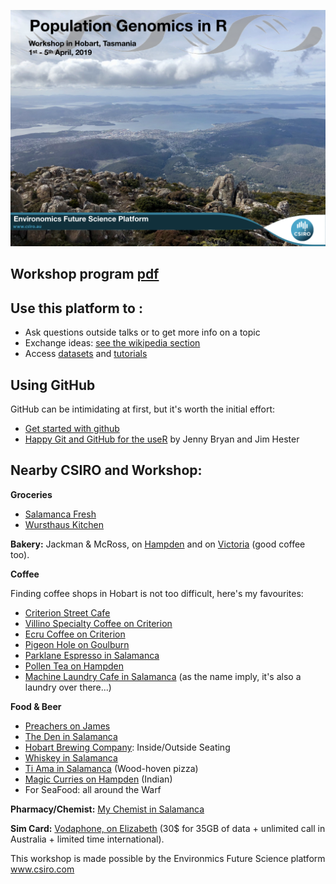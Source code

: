 ![workshop](hobart-workshop.png)

## Workshop program [pdf](https://www.dropbox.com/s/7lq1qc33fxrsq3g/R%20workshop%20Program%20Final.pdf?dl=0)

## Use this platform to :

* Ask questions outside talks or to get more info on a topic
* Exchange ideas: [see the wikipedia section](https://github.com/thierrygosselin/genomics-workshops/wiki)
* Access [datasets](https://github.com/thierrygosselin/genomics-workshops/blob/master/data/README.md) and [tutorials](https://github.com/thierrygosselin/genomics-workshops/blob/master/tutorials/tutorials.md)

## Using GitHub

GitHub can be intimidating at first, but it's worth the initial effort:

* [Get started with github](https://github.com/thierrygosselin/genomics-workshops/blob/master/tutorials/workshop_general/github_tutorial.md)
* [Happy Git and GitHub for the useR](https://happygitwithr.com) by Jenny Bryan and Jim Hester


## Nearby CSIRO and Workshop:

**Groceries** 

* [Salamanca Fresh](https://maps.apple.com/?address=41%20Salamanca%20Place,%20Hobart%20TAS%207000,%20Australia&auid=14359921724135884674&ll=-42.887001,147.332046&lsp=9902&q=Salamanca%20Fresh&_ext=ChkKBAgEEBYKBAgFEAMKBQgGEJ8BCgQIChAAEiYpNy3CbRxyRcAx06UI6G1qYkA5uVecEfZwRcBBQertV9JqYkBQBA%3D%3D&t=m)
* [Wursthaus Kitchen](https://maps.apple.com/?address=1%20Montpelier%20Retreat,%20Battery%20Point%20TAS%207004,%20Australia&auid=18127385654682773430&ll=-42.886856,147.331461&lsp=9902&q=Wursthaus%20Kitchen&_ext=ChgKBAgEEBYKBAgFEAMKBAgGEBQKBAgKEAASJimxgb5NLnJFwDEYie0HZmpiQDkzrJjxB3FFwEEKAw14ympiQFAE&t=m)

**Bakery:** Jackman & McRoss, on [Hampden](https://maps.apple.com/?address=57-59%20Hampden%20Road,%20Battery%20Point%20TAS%207004,%20Australia&auid=14467443130248930628&ll=-42.889481,147.333405&lsp=9902&q=Jackman%20%26%20McRoss&_ext=ChgKBAgEEBYKBAgFEAMKBAgGEAgKBAgKEAASJilVoSaubXJFwDEgC3MHeWpiQDnXywBSR3FFwEGW6mB43WpiQFAE&t=m) and on [Victoria](https://maps.apple.com/?address=4%20Victoria%20Street,%20Hobart%20TAS%207000,%20Australia&auid=1011877028137122627&ll=-42.885123,147.326985&lsp=9902&q=Jackman%20%26%20McRoss&_ext=ChgKBAgEEBYKBAgFEAMKBAgGEAgKBAgKEAASJil3+FX82XFFwDE3xBxRRWpiQDn5IjCgs3BFwEHBrSnAqWpiQFAE&t=m) (good coffee too).


**Coffee**

Finding coffee shops in Hobart is not too difficult, here's my favourites:

* [Criterion Street Cafe](https://maps.apple.com/?address=10%20Criterion%20Street,%20Hobart%20TAS%207000,%20Australia&auid=15515860056503567882&ll=-42.881622,147.326157&lsp=9902&q=Criterion%20Street%20Cafe&_ext=ChgKBAgEEBYKBAgFEAMKBAgGEAgKBAgKEAASJikO4fMtbHFFwDEWmCOpPWpiQDmQC87RRXBFwEHi/8oWompiQFAE&t=m)
* [Villino Specialty Coffee on Criterion](https://maps.apple.com/?address=30%20Criterion%20Street,%20Hobart%20TAS%207000,%20Australia&auid=13657300594066508131&ll=-42.881382,147.325607&lsp=9902&q=Villino%20Specialty%20Coffee&_ext=ChgKBAgEEBYKBAgFEAMKBAgGEAgKBAgKEAASJin7jitOZHFFwDEjODkpOWpiQDl9uQXyPXBFwEGN/caWnWpiQFAE&t=m)
* [Ecru Coffee on Criterion](https://maps.apple.com/?q=-42.881406,147.325877&sll=-42.881406,147.325877&sspn=0.000817,0.001941&t=m)
* [Pigeon Hole on Goulburn](https://maps.apple.com/?address=93%20Goulburn%20Street,%20Hobart%20TAS%207000,%20Australia&auid=3164186019351719920&ll=-42.886573,147.319279&lsp=9902&q=Pigeon%20Hole&_ext=ChgKBAgEEBYKBAgFEAMKBAgGEAgKBAgKEAASJik0eblNDHJFwDH17ByIBWpiQDm2o5Px5XBFwEH1rs33aWpiQFAE&t=m)
* [Parklane Espresso in Salamanca](https://maps.apple.com/?address=3%20Salamanca%20Square,%20Battery%20Point%20TAS%207004,%20Australia&auid=2607267110422639426&ll=-42.887512,147.332291&lsp=9902&q=Parklane%20Espresso&_ext=ChgKBAgEEBYKBAgFEAMKBAgGEAgKBAgKEAASJilH0QMuLXJFwDEbkNfnb2piQDnJ+93RBnFFwEEPYfNX1GpiQFAE&t=m)
* [Pollen Tea on Hampden](https://maps.apple.com/?address=56%20Hampden%20Road,%20Battery%20Point%20TAS%207004,%20Australia&auid=11757546717337124031&ll=-42.889788,147.334012&lsp=9902&q=Pollen%20Tea%20Room&_ext=ChgKBAgEEBYKBAgFEAMKBAgGEAgKBAgKEAASJilEWVPDd3JFwDEatGcBfmpiQDnGgy1nUXFFwEEUanZy4mpiQFAE&t=m)
* [Machine Laundry Cafe in Salamanca](https://maps.apple.com/?address=12%20Salamanca%20Square,%20Battery%20Point%20TAS%207004,%20Australia&auid=11694900138530229018&ll=-42.887592,147.333252&lsp=9902&q=Machine%20Laundry%20Cafe&_ext=ChgKBAgEEBYKBAgFEAMKBAgGEAgKBAgKEAASJin4QfHNL3JFwDHn+wbId2piQDl6bMtxCXFFwEH/WCs43GpiQFAE&t=m) (as the name imply, it's also a laundry over there...)

**Food & Beer**

* [Preachers on James](https://maps.apple.com/?address=5%20Knopwood%20Street,%20Battery%20Point%20TAS%207004,%20Australia&auid=5413774576870068335&ll=-42.888649,147.331390&lsp=9902&q=Preachers&_ext=ChgKBAgEEBYKBAgFEAMKBAgGEGgKBAgKEAASJimBOi9uUnJFwDF3tr+HaGpiQDkDZQkSLHFFwEHf1lT4zGpiQFAE&t=m)
* [The Den in Salamanca](https://maps.apple.com/?address=63%20Salamanca%20Place,%20Battery%20Point%20TAS%207004,%20Australia&auid=5340156475666349746&ll=-42.886913,147.333149&lsp=9902&q=The%20Den&_ext=ChgKBAgEEBYKBAgFEAMKBAgGEBEKBAgKEAASJCkrrRruHHJFwDEyBxlod2piQDmt1/SR9nBFwEGS7f/X22piQA%3D%3D&t=m)
* [Hobart Brewing Company](https://maps.apple.com/?address=16%20Evans%20Street,%20Hobart%20TAS%207000,%20Australia&auid=5248569965729266005&ll=-42.880940,147.338031&lsp=9902&q=Hobart%20Brewing%20Company&_ext=ChgKBAgEEBYKBAgFEAMKBAgGEGgKBAgKEAASJilnSBXUVXFFwDETj0jvnmpiQDnpcu93L3BFwEGJM6dcA2tiQFAE&t=m): Inside/Outside Seating
* [Whiskey in Salamanca](https://maps.apple.com/?address=32%E2%80%9333%20Salamanca%20Square,%20Battery%20Point%20TAS%207004,%20Australia&auid=8624217633582306452&ll=-42.887170,147.333160&lsp=9902&q=The%20Salamanca%20Whiskey%20Bar&_ext=ChgKBAgEEBYKBAgFEAMKBAgGEBEKBAgKEAASJCkqYfk4rHFFwDE7tvYzn2piQDnenL5ZcXFFwEE7X1tKs2piQA%3D%3D&t=m)
* [Ti Ama in Salamanca](https://maps.apple.com/?address=13%20Castray%20Esplanade,%20Battery%20Point%20TAS%207004,%20Australia&auid=7926039655422447875&ll=-42.886632,147.336016&lsp=9902&q=Ti%20Ama&_ext=ChgKBAgEEBYKBAgFEAMKBAgGEBQKBAgKEAASJimRLcvmD3JFwDGoJq4hjmpiQDkTWKWK6XBFwEH4n2qR8mpiQFAE&t=m) (Wood-hoven pizza)
* [Magic Curries on Hampden](https://maps.apple.com/?address=41%20Hampden%20Road,%20Battery%20Point%20TAS%207004,%20Australia&auid=1079090038505204916&ll=-42.889389,147.334610&lsp=9902&q=Magic%20Curries%20Indian%20Restaurant&_ext=ChgKBAgEEBYKBAgFEAMKBAgGEBQKBAgKEAASJinIIMGtanJFwDHN0JXngmpiQDlKS5tRRHFFwEG76XlY52piQFAE&t=m) (Indian)
* For SeaFood: all around the Warf

**Pharmacy/Chemist:** [My Chemist in Salamanca](https://maps.apple.com/?address=6%20Montpelier%20Retreat,%20Battery%20Point%20TAS%207004,%20Australia&auid=10791383421529991429&ll=-42.887245,147.331863&lsp=9902&q=My%20Chemist%20-%20Salamanca&_ext=ChgKBAgEEBYKBAgFEAMKBAgGEHgKBAgKEAASJin4rkFuJHJFwDEMjv5nbGpiQDl62RsS/nBFwEFG4f3X0GpiQFAE&t=m)

**Sim Card:**
[Vodaphone, on Elizabeth](https://maps.apple.com/?address=77%20Elizabeth%20Street,%20Hobart%20TAS%207000,%20Australia&auid=10207978749559858099&ll=-42.881330,147.327642&lsp=9902&q=Vodafone&_ext=ChgKBAgEEBYKBAgFEAMKBAgGEBYKBAgKEAASJimo4QCubnFFwDEmuzuJUWpiQDkqDNtRSHBFwEGmRuv2tWpiQFAE&t=m) 
(30$ for 35GB of data + unlimited call in Australia + limited time international).

This workshop is made possible by the Environmics Future Science platform
www.csiro.com
